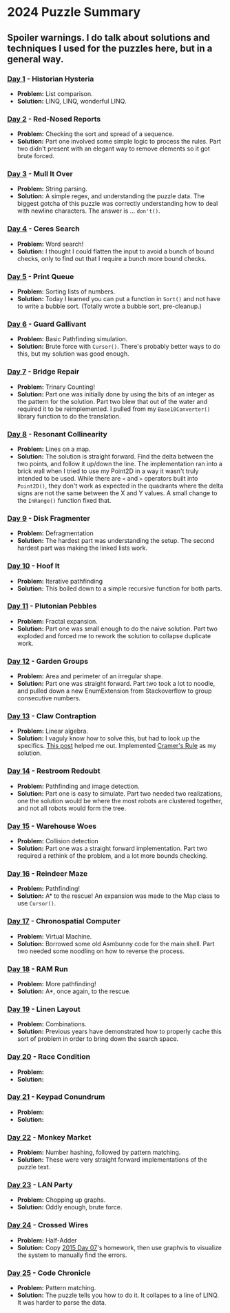 # 2024 Puzzle Summary 
## Spoiler warnings. I do talk about solutions and techniques I used for the puzzles here, but in a general way.

### [Day 1](Day%2001) - Historian Hysteria
- **Problem:** List comparison.
- **Solution:** LINQ, LINQ, wonderful LINQ. 

### [Day 2](Day%2002) - Red-Nosed Reports
- **Problem:** Checking the sort and spread of a sequence. 
- **Solution:** Part one involved some simple logic to process the rules. Part two didn't present with an elegant way to remove elements so it got brute forced.

### [Day 3](Day%2003) - Mull It Over
- **Problem:** String parsing. 
- **Solution:** A simple regex, and understanding the puzzle data. The biggest gotcha of this puzzle was correctly understanding how to deal with newline characters. The answer is ... `don't()`. 

### [Day 4](Day%2004) - Ceres Search
- **Problem:** Word search!
- **Solution:** I thought I could flatten the input to avoid a bunch of bound checks, only to find out that I require a bunch more bound checks.

### [Day 5](Day%2005) - Print Queue
- **Problem:** Sorting lists of numbers.
- **Solution:** Today I learned you can put a function in `Sort()` and not have to write a bubble sort. (Totally wrote a bubble sort, pre-cleanup.)

### [Day 6](Day%2006) - Guard Gallivant
- **Problem:** Basic Pathfinding simulation.
- **Solution:** Brute force with `Cursor()`. There's probably better ways to do this, but my solution was good enough. 

### [Day 7](Day%2007) - Bridge Repair
- **Problem:** Trinary Counting!
- **Solution:** Part one was initially done by using the bits of an integer as the pattern for the solution. Part two blew that out of the water and required it to be reimplemented. I pulled from my `Base10Converter()` library function to do the translation.

### [Day 8](Day%2008) - Resonant Collinearity
- **Problem:** Lines on a map.
- **Solution:** The solution is straight forward. Find the delta between the two points, and follow it up/down the line. The implementation ran into a brick wall when I tried to use my Point2D in a way it wasn't truly intended to be used. While there are `<` and `>` operators built into `Point2D()`, they don't work as expected in the quadrants where the delta signs are not the same between the X and Y values. A small change to the `InRange()` function fixed that.

### [Day 9](Day%2009) - Disk Fragmenter
- **Problem:** Defragmentation
- **Solution:** The hardest part was understanding the setup. The second hardest part was making the linked lists work.

### [Day 10](Day%2010) - Hoof It
- **Problem:** Iterative pathfinding
- **Solution:** This boiled down to a simple recursive function for both parts.

### [Day 11](Day%2011) - Plutonian Pebbles
- **Problem:** Fractal expansion.
- **Solution:** Part one was small enough to do the naive solution. Part two exploded and forced me to rework the solution to collapse duplicate work.

### [Day 12](Day%2012) - Garden Groups
- **Problem:** Area and perimeter of an irregular shape.
- **Solution:** Part one was straight forward. Part two took a lot to noodle, and pulled down a new EnumExtension from Stackoverflow to group consecutive numbers.

### [Day 13](Day%2013) - Claw Contraption
- **Problem:** Linear algebra.
- **Solution:** I vaguly know how to solve this, but had to look up the specifics. [This post](https://www.reddit.com/r/adventofcode/comments/1hd7irq/2024_day_13_an_explanation_of_the_mathematics/) helped me out. Implemented [Cramer's Rule](https://en.wikipedia.org/wiki/Cramer%27s_rule#Explicit_formulas_for_small_systems) as my solution. 

### [Day 14](Day%2014) - Restroom Redoubt 
- **Problem:** Pathfinding and image detection.
- **Solution:** Part one is easy to simulate. Part two needed two realizations, one the solution would be where the most robots are clustered together, and not all robots would form the tree.

### [Day 15](Day%2015) - Warehouse Woes
- **Problem:** Collision detection
- **Solution:** Part one was a straight forward implementation. Part two required a rethink of the problem, and a lot more bounds checking.

### [Day 16](Day%2016) - Reindeer Maze
- **Problem:** Pathfinding!
- **Solution:** A* to the rescue! An expansion was made to the Map class to use `Cursor()`.

### [Day 17](Day%2017) - Chronospatial Computer
- **Problem:** Virtual Machine.
- **Solution:** Borrowed some old Asmbunny code for the main shell. Part two needed some noodling on how to reverse the process.

### [Day 18](Day%2018) - RAM Run
- **Problem:** More pathfinding! 
- **Solution:** A*, once again, to the rescue.

### [Day 19](Day%2019) - Linen Layout
- **Problem:** Combinations. 
- **Solution:** Previous years have demonstrated how to properly cache this sort of problem in order to bring down the search space.

### [Day 20](Day%2020) - Race Condition
- **Problem:** 
- **Solution:** 

### [Day 21](Day%2021) - Keypad Conundrum
- **Problem:** 
- **Solution:** 

### [Day 22](Day%2022) - Monkey Market
- **Problem:** Number hashing, followed by pattern matching.
- **Solution:** These were very straight forward implementations of the puzzle text.

### [Day 23](Day%2023) - LAN Party
- **Problem:** Chopping up graphs.
- **Solution:** Oddly enough, brute force.

### [Day 24](Day%2024) - Crossed Wires
- **Problem:** Half-Adder
- **Solution:** Copy [2015 Day 07](../2015/Day%2007/)'s homework, then use graphvis to visualize the system to manually find the errors.

### [Day 25](Day%2025) - Code Chronicle
- **Problem:** Pattern matching.
- **Solution:** The puzzle tells you how to do it. It collapes to a line of LINQ. It was harder to parse the data.
